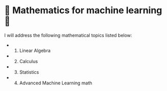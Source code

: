 # 📖 Mathematics for machine learning 🧮

I will address the following mathematical topics listed below:

- 1. Linear Algebra

- 2. Calculus
- 3. Statistics
- 4. Advanced Machine Learning math

